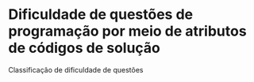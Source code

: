 # Dificuldade de questões de programação por meio de atributos de códigos de solução

Classificação de dificuldade de questões
